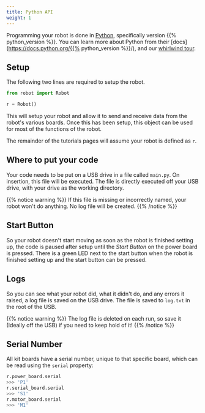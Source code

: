 ```yaml
---
title: Python API
weight: 1
---
```


Programming your robot is done in [Python](https://www.python.org/), specifically version {{% python_version %}}. You can learn more about Python from their [docs](https://docs.python.org/{{% python_version %}}/), and our [whirlwind tour](/tutorials/python-whirlwind-tour).

## Setup
The following two lines are required to setup the robot.

```python
from robot import Robot

r = Robot()
```

This will setup your robot and allow it to send and receive data from the robot's various boards. Once this has been setup, this object can be used for most of the functions of the robot.

The remainder of the tutorials pages will assume your robot is defined as `r`.

## Where to put your code
Your code needs to be put on a USB drive in a file called `main.py`. On insertion, this file will be executed. The file is directly executed off your USB drive, with your drive as the working directory.

{{% notice warning %}}
If this file is missing or incorrectly named, your robot won't do anything. No log file will be created.
{{% /notice %}}

## Start Button
So your robot doesn't start moving as soon as the robot is finished setting up, the code is paused after setup until the _Start Button_ on the power board is pressed. There is a green LED next to the start button when the robot is finished setting up and the start button can be pressed.

## Logs
So you can see what your robot did, what it didn't do, and any errors it raised, a log file is saved on the USB drive. The file is saved to `log.txt` in the root of the USB.

{{% notice warning %}}
The log file is deleted on each run, so save it (Ideally off the USB) if you need to keep hold of it!
{{% /notice %}}

## Serial Number
All kit boards have a serial number, unique to that specific board, which can be read using the `serial` property:

```python
r.power_board.serial
>>> 'P1'
r.serial_board.serial
>>> 'S1'
r.motor_board.serial
>>> 'M1'
```
